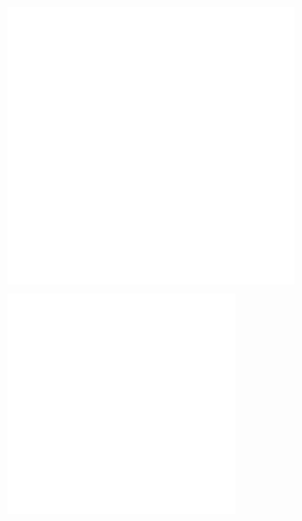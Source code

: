 ![Metrics](/github-metrics.svg)

<img align="center" src="/github-metrics.svg" alt="Metrics" width="400">
